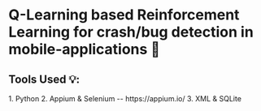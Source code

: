 # Q-Learning based Reinforcement Learning for crash/bug detection in mobile-applications 🐛

<h2> Tools Used 💡: </h2>
1. Python
2. Appium & Selenium -- https://appium.io/
3. XML & SQLite 
